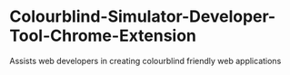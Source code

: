 # Colourblind-Simulator-Developer-Tool-Chrome-Extension
Assists web developers in creating colourblind friendly web applications
